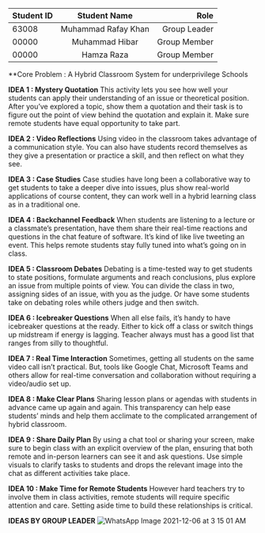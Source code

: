 | Student ID  | Student Name          |  Role |
|----------   |:-------------:        |------:|
| 63008       | Muhammad Rafay Khan   | Group Leader |
| 00000       | Muhammad Hibar        | Group Member |
| 00000       | Hamza Raza            | Group Member |

**Core Problem :  A Hybrid Classroom System for underprivilege Schools

**IDEA 1 : Mystery Quotation**
This activity lets you see how well your students can apply their understanding of an issue or theoretical position. After you’ve explored a topic, show them a quotation and their task is to figure out the point of view behind the quotation and explain it. Make sure remote students have equal opportunity to take part.


**IDEA 2 : Video Reflections**
Using video in the classroom takes advantage of a communication style. You can also have students record themselves as they give a presentation or practice a skill, and then reflect on what they see.


**IDEA 3 : Case Studies**
Case studies have long been a collaborative way to get students to take a deeper dive into issues, plus show real-world applications of course content, they can work well in a hybrid learning class as in a traditional one.


**IDEA 4 : Backchannel Feedback**
When students are listening to a lecture or a classmate’s presentation, have them share their real-time reactions and questions in the chat feature of software. It’s kind of like live tweeting an event. This helps remote students stay fully tuned into what’s going on in class.


**IDEA 5 : Classroom Debates**
Debating is a time-tested way to get students to state positions, formulate arguments and reach conclusions, plus explore an issue from multiple points of view. You can divide the class in two, assigning sides of an issue, with you as the judge. Or have some students take on debating roles while others judge and then switch.


**IDEA 6 : Icebreaker Questions**
When all else fails, it’s handy to have icebreaker questions at the ready. Either to kick off a class or switch things up midstream if energy is lagging. Teacher always must has a good list that ranges from silly to thoughtful. 


**IDEA 7 : Real Time Interaction**
Sometimes, getting all students on the same video call isn’t practical. But, tools like Google Chat, Microsoft Teams and others allow for real-time conversation and collaboration without requiring a video/audio set up.

**IDEA 8 : Make Clear Plans**
Sharing lesson plans or agendas with students in advance came up again and again. This transparency can help ease students’ minds and help them acclimate to the complicated arrangement of hybrid classroom.


**IDEA 9 : Share Daily Plan**
By using a chat tool or sharing your screen, make sure to begin class with an explicit overview of the plan, ensuring that both remote and in-person learners can see it and ask questions. Use simple visuals to clarify tasks to students and drops the relevant image into the chat as different activities take place.


**IDEA 10 : Make Time for Remote Students**
However hard teachers try to involve them in class activities, remote students will require specific attention and care. Setting aside time to build these relationships is critical.


**IDEAS BY GROUP LEADER**
![WhatsApp Image 2021-12-06 at 3 15 01 AM](https://user-images.githubusercontent.com/61602339/144836244-ed363510-06cc-43be-b9a7-0f6b2962fd87.jpeg)

